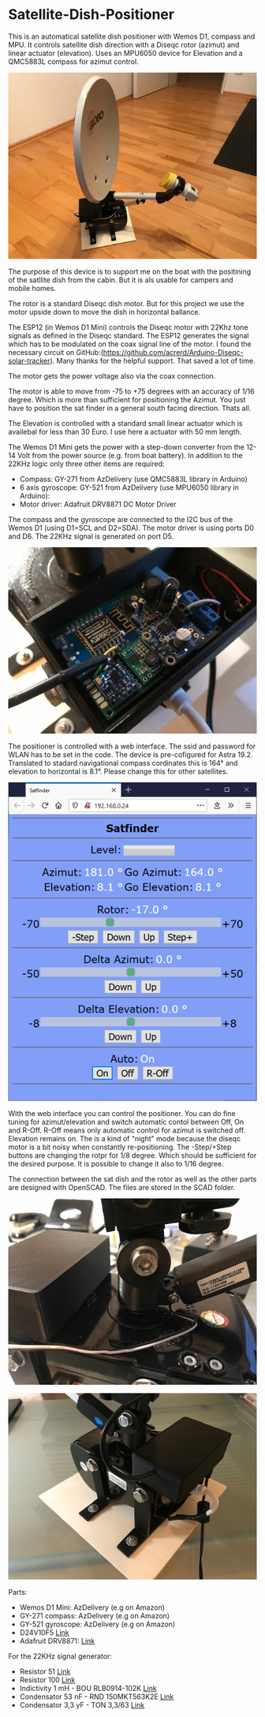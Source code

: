# Satellite-Dish-Positioner


This is an automatical satellite dish positioner with Wemos D1, compass and MPU. It controls satellite dish direction with a Diseqc rotor (azimut) and linear actuator (elevation). Uses an MPU6050 device for Elevation and a QMC5883L compass for azimut control.

![SatPositioner](https://github.com/AK-Homberger/Satellite-Dish-Positioner/blob/main/IMG_1403.jpg)

The purpose of this device is to support me on the boat with the positining of the satllite dish from the cabin. But it is als usable for campers and mobile homes.

The rotor is a standard Diseqc dish motor. But for this project we use the motor upside down to move the dish in horizontal ballance.

The ESP12 (in Wemos D1 Mini) controls the Diseqc motor with 22Khz tone signals as defined in the Diseqc standard. The ESP12 generates the signal which has to be modulated on the coax signal line of the motor. I found the necessary circuit on GitHub:(https://github.com/acrerd/Arduino-Diseqc-solar-tracker). Many thanks for the helpful support. That saved a lot of time.

The motor gets the power voltage also via the coax connection. 

The motor is able to move from -75 to +75 degrees with an accuracy of 1/16 degree. Which is more than sufficient for positioning the Azimut.
You just have to position the sat finder in a general south facing direction. Thats all.

The Elevation is controlled with a standard small linear actuator which is availebal for less than 30 Euro. I use here a actuator with 50 mm length.

The Wemos D1 Mini gets the power with a step-down converter from the 12-14 Volt from  the power source (e.g. from boat battery).
In addition to the 22KHz logic only three other items are required:

- Compass: GY-271 from AzDelivery (use QMC5883L library in Arduino)
- 6 axis gyroscope: GY-521 from AzDelivery (use MPU6050 library in Arduino):
- Motor driver:  Adafruit DRV8871 DC Motor Driver

The compass and the gyroscope are connected to the I2C bus of the Wemos D1 (using D1=SCL and D2=SDA).
The motor driver is using ports D0 and D6. The 22KHz signal is generated on port D5.

![Circuit](https://github.com/AK-Homberger/Satellite-Dish-Positioner/blob/main/IMG_1400.jpg)

The positioner is controlled with a web interface. The ssid and password for WLAN has to be set in the code.
The device is pre-cofigured for Astra 19.2. Translated to stadard navigational compass cordinates this is 164° and elevation to horizontal is 8.1°.
Please change this for other satellites.

![WebInterface](https://github.com/AK-Homberger/Satellite-Dish-Positioner/blob/main/StatfinderWeb.png)

With the web interface you can control the positioner. You can do fine tuning for azimut/elevation and switch automatic contol between Off, On and R-Off.
R-Off means only automatic control for azimut is switched off. Elevation remains on. The is a kind of "night" mode because the diseqc motor is a bit noisy when constantly re-positioning. The -Step/+Step buttons are changing the rotpr for 1/8 degree. Which should be sufficient for the desired purpose. It is possible to change it also to 1/16 degree.

The connection between the sat dish and the rotor as well as the other parts are designed with OpenSCAD. The files are stored in the SCAD folder.

![Connection](https://github.com/AK-Homberger/Satellite-Dish-Positioner/blob/main/IMG_1404.jpg)

![Back](https://github.com/AK-Homberger/Satellite-Dish-Positioner/blob/main/IMG_1409.jpg)

Parts:

- Wemos D1 Mini: AzDelivery (e.g on Amazon)
- GY-271 compass: AzDelivery (e.g on Amazon)
- GY-521 gyroscope: AzDelivery (e.g on Amazon)
- D24V10F5 [Link](https://eckstein-shop.de/Pololu-5V-1A-Step-Down-Spannungsregler-D24V10F5)
- Adafruit DRV8871: [Link](https://eckstein-shop.de/Adafruit-DRV8871-DC-Motor-Driver-Breakout-Board-36A-Max)

For the 22KHz signal generator:
- Resistor 51 [Link](https://www.reichelt.de/)
- Resistor 100 [Link](https://www.reichelt.de/)
- Indictivity 1 mH - BOU RLB0914-102K [Link](https://www.reichelt.de/)
- Condensator 53 nF - RND 150MKT563K2E [Link](https://www.reichelt.de/)
- Condensator 3,3 yF - TON 3,3/63 [Link](https://www.reichelt.de/)












